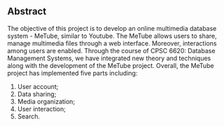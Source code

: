 ## Abstract
The objective of this project is to develop an online multimedia database system - MeTube,
similar to Youtube. The MeTube allows users to share, manage multimedia files through a web
interface. Moreover, interactions among users are enabled. Through the course of CPSC 6620: Database Management Systems, we have integrated new theory and techniques
along with the development of the MeTube project.
Overall, the MeTube project has implemented five parts including:

1) User account;
2) Data sharing;
3) Media organization;
4) User interaction;
5) Search.
